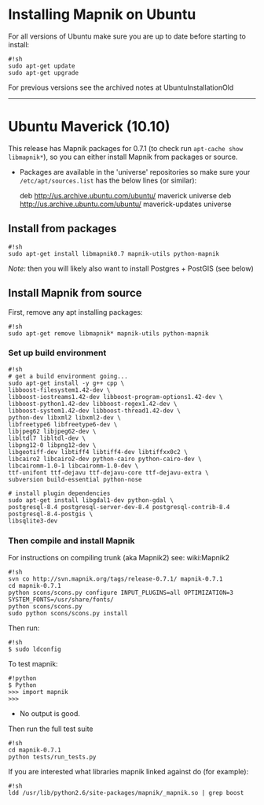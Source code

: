 <!-- Name: UbuntuInstallation -->
<!-- Version: 57 -->
<!-- Last-Modified: 2010/10/12 16:08:23 -->
<!-- Author: springmeyer -->


# Installing Mapnik on Ubuntu
For all versions of Ubuntu make sure you are up to date before starting to install:


    #!sh
    sudo apt-get update
    sudo apt-get upgrade

For previous versions see the archived notes at UbuntuInstallationOld

----

# Ubuntu Maverick (10.10)

This release has Mapnik packages for 0.7.1 (to check run `apt-cache show libmapnik*`), so you can either install Mapnik from packages or source.

 * Packages are available in the 'universe' repositories so make sure your `/etc/apt/sources.list` has the below lines (or similar):

    deb http://us.archive.ubuntu.com/ubuntu/ maverick universe
    deb http://us.archive.ubuntu.com/ubuntu/ maverick-updates universe

## Install from packages


    #!sh
    sudo apt-get install libmapnik0.7 mapnik-utils python-mapnik

*Note:* then you will likely also want to install Postgres + PostGIS (see below)

## Install Mapnik from source

First, remove any apt installing packages:

    #!sh
    sudo apt-get remove libmapnik* mapnik-utils python-mapnik

### Set up build environment

    #!sh
    # get a build environment going...
    sudo apt-get install -y g++ cpp \
    libboost-filesystem1.42-dev \
    libboost-iostreams1.42-dev libboost-program-options1.42-dev \
    libboost-python1.42-dev libboost-regex1.42-dev \
    libboost-system1.42-dev libboost-thread1.42-dev \
    python-dev libxml2 libxml2-dev \
    libfreetype6 libfreetype6-dev \
    libjpeg62 libjpeg62-dev \
    libltdl7 libltdl-dev \
    libpng12-0 libpng12-dev \
    libgeotiff-dev libtiff4 libtiff4-dev libtiffxx0c2 \
    libcairo2 libcairo2-dev python-cairo python-cairo-dev \
    libcairomm-1.0-1 libcairomm-1.0-dev \
    ttf-unifont ttf-dejavu ttf-dejavu-core ttf-dejavu-extra \
    subversion build-essential python-nose
    
    # install plugin dependencies
    sudo apt-get install libgdal1-dev python-gdal \
    postgresql-8.4 postgresql-server-dev-8.4 postgresql-contrib-8.4 postgresql-8.4-postgis \
    libsqlite3-dev
    

### Then compile and install Mapnik

For instructions on compiling trunk (aka Mapnik2) see: wiki:Mapnik2


    #!sh
    svn co http://svn.mapnik.org/tags/release-0.7.1/ mapnik-0.7.1
    cd mapnik-0.7.1
    python scons/scons.py configure INPUT_PLUGINS=all OPTIMIZATION=3 SYSTEM_FONTS=/usr/share/fonts/
    python scons/scons.py
    sudo python scons/scons.py install


Then run:

    #!sh
    $ sudo ldconfig

To test mapnik:

    #!python
    $ Python
    >>> import mapnik
    >>>
 * No output is good. 

Then run the full test suite

    #!sh
    cd mapnik-0.7.1
    python tests/run_tests.py

If you are interested what libraries mapnik linked against do (for example):


    #!sh
    ldd /usr/lib/python2.6/site-packages/mapnik/_mapnik.so | grep boost
